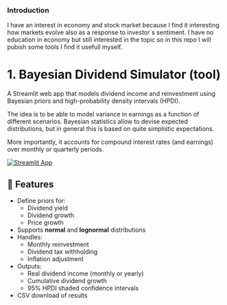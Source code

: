 ###  Introduction ###

I have an interest in economy and stock market because I find it interesting how markets evolve also as a response to investor´s sentiment. I have no education in economy but still interested in the topic so in this repo I will pubish some tools I find it usefull myself.

# 1. Bayesian Dividend Simulator (tool)

A Streamlit web app that models dividend income and reinvestment using Bayesian priors and high-probability density intervals (HPDI).

The idea is to be able to model variance in earnings as a function of different scenarios. Bayesian statistics allow to devise expected distributions, but in general this is based on quite simplistic expectations. 

More importantly, it accounts for compound interest rates (and earnings) over monthly or quarterly periods. 

[![Streamlit App](https://static.streamlit.io/badges/streamlit_badge_black_white.svg)](https://bayedivsv1.streamlit.app)

## 🚀 Features

- Define priors for:
  - Dividend yield
  - Dividend growth
  - Price growth
- Supports **normal** and **lognormal** distributions
- Handles:
  - Monthly reinvestment
  - Dividend tax withholding
  - Inflation adjustment
- Outputs:
  - Real dividend income (monthly or yearly)
  - Cumulative dividend growth
  - 95% HPDI shaded confidence intervals
- CSV download of results



